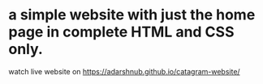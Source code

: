 # a simple website with just the home page in complete HTML and CSS only.
watch live website on   https://adarshnub.github.io/catagram-website/
